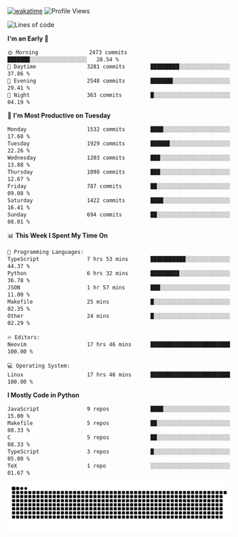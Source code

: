 [![wakatime](https://wakatime.com/badge/user/b920b284-3cde-4cd4-b72e-f7f22d050b16.svg)](https://wakatime.com/@b920b284-3cde-4cd4-b72e-f7f22d050b16)
![Profile Views](http://img.shields.io/badge/Profile%20Views-4586-blue)
<!--START_SECTION:waka-->
![Lines of code](https://img.shields.io/badge/From%20Hello%20World%20I%27ve%20Written-6.6%20million%20lines%20of%20code-blue)

**I'm an Early 🐤** 

```text
🌞 Morning                2473 commits        ███████░░░░░░░░░░░░░░░░░░   28.54 % 
🌆 Daytime                3281 commits        █████████░░░░░░░░░░░░░░░░   37.86 % 
🌃 Evening                2548 commits        ███████░░░░░░░░░░░░░░░░░░   29.41 % 
🌙 Night                  363 commits         █░░░░░░░░░░░░░░░░░░░░░░░░   04.19 % 
```
📅 **I'm Most Productive on Tuesday** 

```text
Monday                   1532 commits        ████░░░░░░░░░░░░░░░░░░░░░   17.68 % 
Tuesday                  1929 commits        ██████░░░░░░░░░░░░░░░░░░░   22.26 % 
Wednesday                1203 commits        ███░░░░░░░░░░░░░░░░░░░░░░   13.88 % 
Thursday                 1098 commits        ███░░░░░░░░░░░░░░░░░░░░░░   12.67 % 
Friday                   787 commits         ██░░░░░░░░░░░░░░░░░░░░░░░   09.08 % 
Saturday                 1422 commits        ████░░░░░░░░░░░░░░░░░░░░░   16.41 % 
Sunday                   694 commits         ██░░░░░░░░░░░░░░░░░░░░░░░   08.01 % 
```


📊 **This Week I Spent My Time On** 

```text
💬 Programming Languages: 
TypeScript               7 hrs 53 mins       ███████████░░░░░░░░░░░░░░   44.37 % 
Python                   6 hrs 32 mins       █████████░░░░░░░░░░░░░░░░   36.78 % 
JSON                     1 hr 57 mins        ███░░░░░░░░░░░░░░░░░░░░░░   11.00 % 
Makefile                 25 mins             █░░░░░░░░░░░░░░░░░░░░░░░░   02.35 % 
Other                    24 mins             █░░░░░░░░░░░░░░░░░░░░░░░░   02.29 % 

🔥 Editors: 
Neovim                   17 hrs 46 mins      █████████████████████████   100.00 % 

💻 Operating System: 
Linux                    17 hrs 46 mins      █████████████████████████   100.00 % 
```

**I Mostly Code in Python** 

```text
JavaScript               9 repos             ████░░░░░░░░░░░░░░░░░░░░░   15.00 % 
Makefile                 5 repos             ██░░░░░░░░░░░░░░░░░░░░░░░   08.33 % 
C                        5 repos             ██░░░░░░░░░░░░░░░░░░░░░░░   08.33 % 
TypeScript               3 repos             █░░░░░░░░░░░░░░░░░░░░░░░░   05.00 % 
TeX                      1 repo              ░░░░░░░░░░░░░░░░░░░░░░░░░   01.67 % 
```




<!--END_SECTION:waka-->
![Snake animation](https://raw.githubusercontent.com/timmypidashev/timmypidashev/main/commits.svg)
